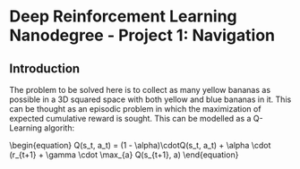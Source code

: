 # Deep Reinforcement Learning Nanodegree - Project 1: Navigation

## Introduction
The problem to be solved here is to collect as many yellow bananas as possible in a 3D squared space with both yellow and blue bananas in it. This can be thought as an episodic problem in which the maximization of expected cumulative reward is sought. This can be modelled as a Q-Learning algorith:

\begin{equation}
Q(s_t, a_t) = (1 - \alpha)\cdotQ(s_t, a_t) + \alpha \cdot (r_{t+1} + \gamma \cdot \max_{a} Q(s_{t+1}, a)
\end{equation}
